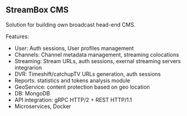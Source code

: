 ## StreamBox CMS

Solution for building own broadcast head-end CMS.

Features:
- User: Auth sessions, User profiles management
- Channels: Channel metadata management, streaming colocations
- Streaming: Stream URLs, auth sessions, exernal streaming servers integrarion
- DVR: Timeshift/catchupTV URLs generation, auth sessions
- Reports: statistics and tokens analysis module
- GeoService: content protection based on geo location
- DB: MongoDB
- API integration: gRPC HTTP/2 + REST HTTP/1.1
- Microservices, Docker

